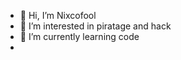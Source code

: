 - 👋 Hi, I’m Nixcofool
- 👀 I’m interested in piratage and hack
- 🌱 I’m currently learning code 
-

<!---
Wolverine7808/Wolverine7808 is a ✨ special ✨ repository because its `README.md` (this file) appears on your GitHub profile.
You can click the Preview link to take a look at your changes.
--->

